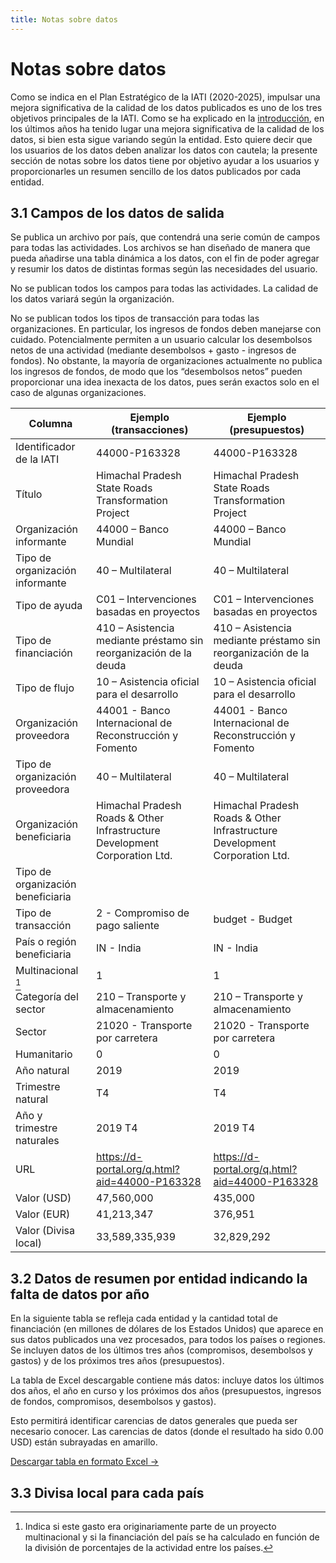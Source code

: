 ```yaml
---
title: Notas sobre datos
---
```


# Notas sobre datos

Como se indica en el Plan Estratégico de la IATI (2020-2025), impulsar una mejora significativa de la calidad de los datos publicados es uno de los tres objetivos principales de la IATI. Como se ha explicado en la [introducción](/es/introduction/#11-ayudar-a-los-gobiernos-de-los-paises-asociados-a-mejorar-su-acceso-a-los-datos-de-la-iati-y-a-usarlos), en los últimos años ha tenido lugar una mejora significativa de la calidad de los datos, si bien esta sigue variando según la entidad. Esto quiere decir que los usuarios de los datos deben analizar los datos con cautela; la presente sección de notas sobre los datos tiene por objetivo ayudar a los usuarios y proporcionarles un resumen sencillo de los datos publicados por cada entidad.

## 3.1 Campos de los datos de salida

Se publica un archivo por país, que contendrá una serie común de campos para todas las actividades. Los archivos se han diseñado de manera que pueda añadirse una tabla dinámica a los datos, con el fin de poder agregar y resumir los datos de distintas formas según las necesidades del usuario.

No se publican todos los campos para todas las actividades. La calidad de los datos variará según la organización.

No se publican todos los tipos de transacción para todas las organizaciones. En particular, los ingresos de fondos deben manejarse con cuidado. Potencialmente permiten a un usuario calcular los desembolsos netos de una actividad (mediante desembolsos + gasto - ingresos de fondos). No obstante, la mayoría de organizaciones actualmente no publica los ingresos de fondos, de modo que los “desembolsos netos” pueden proporcionar una idea inexacta de los datos, pues serán exactos solo en el caso de algunas organizaciones.

<div class="table">

Columna | Ejemplo (transacciones) | Ejemplo (presupuestos)
--- | --- | ---
Identificador de la IATI | 44000-P163328 | 44000-P163328
Título | Himachal Pradesh State Roads Transformation Project | Himachal Pradesh State Roads Transformation Project
Organización informante | 44000 – Banco Mundial | 44000 – Banco Mundial
Tipo de organización informante | 40 – Multilateral | 40 – Multilateral
Tipo de ayuda | C01 – Intervenciones basadas en proyectos| C01 – Intervenciones basadas en proyectos
Tipo de financiación | 410 – Asistencia mediante préstamo sin reorganización de la deuda | 410 – Asistencia mediante préstamo sin reorganización de la deuda
Tipo de flujo | 10 – Asistencia oficial para el desarrollo | 10 – Asistencia oficial para el desarrollo
Organización proveedora | 44001 - Banco Internacional de Reconstrucción y Fomento | 44001 - Banco Internacional de Reconstrucción y Fomento
Tipo de organización proveedora | 40 – Multilateral | 40 – Multilateral
Organización beneficiaria | Himachal Pradesh Roads & Other Infrastructure Development Corporation Ltd. | Himachal Pradesh Roads & Other Infrastructure Development Corporation Ltd.
Tipo de organización beneficiaria | |
Tipo de transacción | 2 - Compromiso de pago saliente | budget - Budget
País o región beneficiaria | IN - India | IN - India
Multinacional [^1] | 1  | 1
Categoría del sector | 210 – Transporte y almacenamiento | 210 – Transporte y almacenamiento
Sector | 21020 - Transporte por carretera | 21020 - Transporte por carretera
Humanitario  | 0 | 0
Año natural | 2019 | 2019
Trimestre natural | T4 | T4
Año y trimestre naturales | 2019 T4 | 2019 T4
URL | https://d-portal.org/q.html?aid=44000-P163328 | https://d-portal.org/q.html?aid=44000-P163328
Valor (USD) | 47,560,000 | 435,000
Valor (EUR) | 41,213,347 | 376,951
Valor (Divisa local) | 33,589,335,939 | 32,829,292

</div>

## 3.2 Datos de resumen por entidad indicando la falta de datos por año

En la siguiente tabla se refleja cada entidad y la cantidad total de financiación (en millones de dólares de los Estados Unidos) que aparece en sus datos publicados una vez procesados, para todos los países o regiones. Se incluyen datos de los últimos tres años (compromisos, desembolsos y gastos) y de los próximos tres años (presupuestos).

La tabla de Excel descargable contiene más datos: incluye datos los últimos dos años, el año en curso y los próximos dos años (presupuestos, ingresos de fondos, compromisos, desembolsos y gastos).

Esto permitirá identificar carencias de datos generales que pueda ser necesario conocer. Las carencias de datos (donde el resultado ha sido 0.00 USD) están subrayadas en amarillo.


<a
  href="https://countrydata.iatistandard.org/data/summary_year.xlsx"
  class="download-button">Descargar tabla en formato Excel →</a>

<DataGapsYear />

## 3.3 Divisa local para cada país

<CountriesCurrencies />


[^1]: Indica si este gasto era originariamente parte de un proyecto multinacional y si la financiación del país se ha calculado en función de la división de porcentajes de la actividad entre los países.
